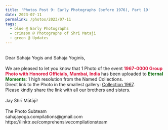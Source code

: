 ```yaml
---
title: 'Photos Post 9: Early Photographs (before 1976), Part 19'
date: 2023-07-11
permalink: /photos/2023/07-11
tags:
  - blue @ Early Photographs
  - crimson @ Photographs of Shri Mataji
  - green @ Updates
---
```


<p>
<br>
Dear Sahaja Yogis and Sahaja Yoginīs,<br>
<br>
We are pleased to let you know that 1 Photo of the event <font color="Crimson"><b>1967-0000 Group Photo with Honored Officials, Mumbai, India</b></font> has been uploaded to <font color="DarkGreen"><b>Eternal Moments</b></font>: 1 high resolution from the Named Collections.<br>
Direct link to the Photo in the smallest gallery: <a href="https://eternalmoments.smugmug.com/Collections/Mrs-Kalpana-Srivastava-Collection/1967/"> Collection 1967</a>.<br>
Please kindly share the link with all our brothers and sisters.<br>

<br>
Jay Śhrī Mātājī!<br>
<br>
The Photo Subteam<br>
sahajayoga.compilations@gmail.com<br>
https://linktr.ee/comprehensivecompilationsteam<br>
</p>